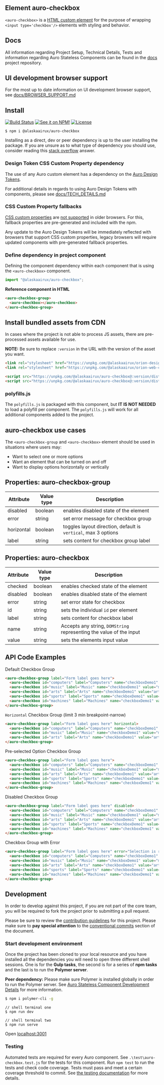 ## Element auro-checkbox

`<auro-checkbox>` is a [HTML custom element](https://developer.mozilla.org/en-US/docs/Web/Web_Components/Using_custom_elements) for the purpose of wrapping `<input type='checkbox'/>` elements with styling and behavior.

## Docs

All information regarding Project Setup, Technical Details, Tests and information regarding Auro Stateless Components can be found in the [docs](https://github.com/AlaskaAirlines/auro_docs/tree/master/src) project repository.

## UI development browser support

For the most up to date information on UI development browser support, see [docs/BROWSER_SUPPORT.md](https://github.com/AlaskaAirlines/auro_docs/blob/master/src/BROWSER_SUPPORT.md)

## Install

[![Build Status](https://img.shields.io/travis/AlaskaAirlines/auro-checkbox.svg?branch=master&style=for-the-badge)](https://travis-ci.org/github/AlaskaAirlines/auro-checkbox)
[![See it on NPM!](https://img.shields.io/npm/v/@alaskaairux//auro-checkbox.svg?style=for-the-badge&color=orange)](https://www.npmjs.com/package/@alaskaairux//auro-checkbox)
[![License](https://img.shields.io/npm/l/@alaskaairux/orion-design-tokens.svg?color=blue&style=for-the-badge)](https://www.apache.org/licenses/LICENSE-2.0)

```shell
$ npm i @alaskaairux/auro-checkbox
```

Installing as a direct, dev or peer dependency is up to the user installing the package. If you are unsure as to what type of dependency you should use, consider reading this [stack overflow](https://stackoverflow.com/questions/18875674/whats-the-difference-between-dependencies-devdependencies-and-peerdependencies) answer.

### Design Token CSS Custom Property dependency

The use of any Auro custom element has a dependency on the [Auro Design Tokens](https://github.com/AlaskaAirlines/OrionDesignTokens).

For additional details in regards to using Auro Design Tokens with components, please see [docs/TECH_DETAILS.md](https://github.com/AlaskaAirlines/auro_docs/blob/master/src/TECH_DETAILS.md)

### CSS Custom Property fallbacks

[CSS custom properties](https://developer.mozilla.org/en-US/docs/Web/CSS/Using_CSS_custom_properties) are [not supported](https://github.com/AlaskaAirlines/auro_docs/blob/master/src/CUSTOM_PROPERTIES.md) in older browsers. For this, fallback properties are pre-generated and included with the npm.

Any update to the Auro Design Tokens will be immediately reflected with browsers that support CSS custom properties, legacy browsers will require updated components with pre-generated fallback properties.

### Define dependency in project component

Defining the component dependency within each component that is using the `<auro-checkbox>` component.

```javascript
import "@alaskaairux/auro-checkbox";
```

**Reference component in HTML**

```html
<auro-checkbox-group>
  <auro-checkbox></auro-checkbox>
</auro-checkbox-group>
```

## Install bundled assets from CDN

In cases where the project is not able to process JS assets, there are pre-processed assets available for use.

**NOTE:** Be sure to replace `:version` in the URL with the version of the asset you want.

```html
<link rel="stylesheet" href="https://unpkg.com/@alaskaairux/orion-design-tokens@:version/dist/tokens/CSSTokenProperties.css" />
<link rel="stylesheet" href="https://unpkg.com/@alaskaairux/orion-web-core-style-sheets@:version/dist/bundled/baseline.css" />

<script src="https://unpkg.com/@alaskaairux/auro-checkbox@:version/dist/polyfills.js"></script>
<script src="https://unpkg.com/@alaskaairux/auro-checkbox@:version/dist/auro-checkbox__bundled.js"></script>
```

### polyfills.js

The `polyfills.js` is packaged with this component, but **IT IS NOT NEEDED** to load a polyfill per component. The `polyfills.js` will work for all additional components added to the project.


## auro-checkbox use cases

The `<auro-checkbox-group` and `<auro-checkbox>` element should be used in situations where users may:

* Want to select one or more options
* Want an element that can be turned on and off
* Want to display options horizontally or vertically

## Properties: auro-checkbox-group

| Attribute | Value type | Description |
|----|----|----|
| disabled | boolean | enables disabled state of the element |
| error | string | set error message for checkbox group |
| horizontal | boolean | toggles layout direction, default is `vertical`, max 3 options |
| label | string | sets content for checkbox group label |

## Properties: auro-checkbox

| Attribute | Value type | Description |
|----|----|----|
| checked | boolean | enables checked state of the element | 
| disabled | boolean | enables disabled state of the element |
| error | string | set error state for checkbox |
| id | string | sets the individual `id` per element |
| label | string | sets content for checkbox label |
| name | string | Accepts any string, `DOMString` representing the value of the input |
| value | string | sets the elements input value |

## API Code Examples

Default Checkbox Group

```html
<auro-checkbox-group label="Form label goes here">
  <auro-checkbox id="computers" label="Computers" name="checkboxDemo1" value="computers"></auro-checkbox>
  <auro-checkbox id="music" label="Music" name="checkboxDemo1" value="music"></auro-checkbox>
  <auro-checkbox id="arts" label="Arts" name="checkboxDemo1" value="arts"></auro-checkbox>
  <auro-checkbox id="sports" label="Sports" name="checkboxDemo1" value="sports"></auro-checkbox>
  <auro-checkbox id="machines" label="Machines" name="checkboxDemo1" value="machines"></auro-checkbox>
</auro-checkbox-group>
``` 

`Horizontal` Checkbox Group (limit 3 min breakpoint-narrow)

```html
<auro-checkbox-group label="Form label goes here" horizontal>
  <auro-checkbox id="computers" label="Computers" name="checkboxDemo1" value="computers"></auro-checkbox>
  <auro-checkbox id="music" label="Music" name="checkboxDemo1" value="music"></auro-checkbox>
  <auro-checkbox id="arts" label="Arts" name="checkboxDemo1" value="arts"></auro-checkbox>
</auro-checkbox-group>
``` 

Pre-selected Option Checkbox Group

```html
<auro-checkbox-group label="Form label goes here">
  <auro-checkbox id="computers" label="Computers" name="checkboxDemo1" value="computers" checked></auro-checkbox>
  <auro-checkbox id="music" label="Music" name="checkboxDemo1" value="music"></auro-checkbox>
  <auro-checkbox id="arts" label="Arts" name="checkboxDemo1" value="arts"></auro-checkbox>
  <auro-checkbox id="sports" label="Sports" name="checkboxDemo1" value="sports"></auro-checkbox>
  <auro-checkbox id="machines" label="Machines" name="checkboxDemo1" value="machines"></auro-checkbox>
</auro-checkbox-group>
``` 

Disabled Checkbox Group

```html
<auro-checkbox-group label="Form label goes here" disabled>
  <auro-checkbox id="computers" label="Computers" name="checkboxDemo1" value="computers"></auro-checkbox>
  <auro-checkbox id="music" label="Music" name="checkboxDemo1" value="music"></auro-checkbox>
  <auro-checkbox id="arts" label="Arts" name="checkboxDemo1" value="arts"></auro-checkbox>
  <auro-checkbox id="sports" label="Sports" name="checkboxDemo1" value="sports"></auro-checkbox>
  <auro-checkbox id="machines" label="Machines" name="checkboxDemo1" value="machines"></auro-checkbox>
</auro-checkbox-group>
``` 

Checkbox Group with Error

```html
<auro-checkbox-group label="Form label goes here" error="Selection is required; please update.">
  <auro-checkbox id="computers" label="Computers" name="checkboxDemo1" value="computers"></auro-checkbox>
  <auro-checkbox id="music" label="Music" name="checkboxDemo1" value="music"></auro-checkbox>
  <auro-checkbox id="arts" label="Arts" name="checkboxDemo1" value="arts"></auro-checkbox>
  <auro-checkbox id="sports" label="Sports" name="checkboxDemo1" value="sports"></auro-checkbox>
  <auro-checkbox id="machines" label="Machines" name="checkboxDemo1" value="machines"></auro-checkbox>
</auro-checkbox-group>
``` 

## Development

In order to develop against this project, if you are not part of the core team, you will be required to fork the project prior to submitting a pull request.

Please be sure to review the [contribution guidelines](https://github.com/AlaskaAirlines/auro_docs/blob/master/src/CONTRIBUTING.md) for this project. Please make sure to **pay special attention** to the [conventional commits](https://github.com/AlaskaAirlines/auro_docs/blob/master/src/CONTRIBUTING.md#conventional-commits) section of the document.

### Start development environment

Once the project has been cloned to your local resource and you have installed all the dependencies you will need to open three different shell sessions. One is for the **Gulp tasks**, the second is for a series of **npm tasks** and the last is to run the **Polymer server**.

**Peer dependency:** Please make sure Polymer is installed globally in order to run the Polymer server. See [Auro Stateless Component Development Details](https://github.com/AlaskaAirlines/auro_docs/blob/master/src/TECH_DETAILS.md) for more information.

```bash
$ npm i polymer-cli -g
```

```shell
// shell terminal one
$ npm run dev

// shell terminal two
$ npm run serve
```

Open [localhost:3001](http://localhost:3001/)

### Testing
Automated tests are required for every Auro component. See `.\test\auro-checkbox.test.js` for the tests for this component. Run `npm test` to run the tests and check code coverage. Tests must pass and meet a certain coverage threshold to commit. See [the testing documentation](https://github.com/AlaskaAirlines/auro_docs/blob/master/src/TESTS.md) for more details.
